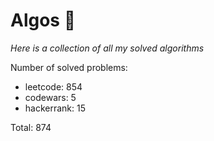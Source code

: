 # Algos 🏯

_Here is a collection of all my solved algorithms_

Number of solved problems:
- leetcode: 854
- codewars: 5
- hackerrank: 15

Total: 874
